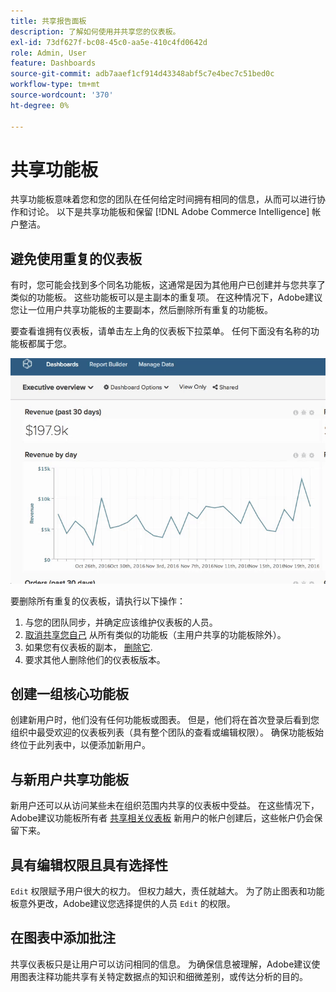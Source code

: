 ```yaml
---
title: 共享报告面板
description: 了解如何使用并共享您的仪表板。
exl-id: 73df627f-bc08-45c0-aa5e-410c4fd0642d
role: Admin, User
feature: Dashboards
source-git-commit: adb7aaef1cf914d43348abf5c7e4bec7c51bed0c
workflow-type: tm+mt
source-wordcount: '370'
ht-degree: 0%

---
```


# 共享功能板

共享功能板意味着您和您的团队在任何给定时间拥有相同的信息，从而可以进行协作和讨论。 以下是共享功能板和保留 [!DNL Adobe Commerce Intelligence] 帐户整洁。

## 避免使用重复的仪表板

有时，您可能会找到多个同名功能板，这通常是因为其他用户已创建并与您共享了类似的功能板。 这些功能板可以是主副本的重复项。 在这种情况下，Adobe建议您让一位用户共享功能板的主要副本，然后删除所有重复的功能板。

要查看谁拥有仪表板，请单击左上角的仪表板下拉菜单。 任何下面没有名称的功能板都属于您。

![](../../mbi/assets/Dash_ownership.gif)

要删除所有重复的仪表板，请执行以下操作：

1. 与您的团队同步，并确定应该维护仪表板的人员。
1. [取消共享您自己](../data-user/dashboards/leave-dashboard.md) 从所有类似的功能板（主用户共享的功能板除外）。
1. 如果您有仪表板的副本， [删除它](../data-user/dashboards/deleting-dashboard.md).
1. 要求其他人删除他们的仪表板版本。

## 创建一组核心功能板

创建新用户时，他们没有任何功能板或图表。 但是，他们将在首次登录后看到您组织中最受欢迎的仪表板列表（具有整个团队的查看或编辑权限）。 确保功能板始终位于此列表中，以便添加新用户。

## 与新用户共享功能板

新用户还可以从访问某些未在组织范围内共享的仪表板中受益。 在这些情况下，Adobe建议功能板所有者 [共享相关仪表板](../data-user/dashboards/share-dashboard-with-users.md) 新用户的帐户创建后，这些帐户仍会保留下来。

## 具有编辑权限且具有选择性

`Edit` 权限赋予用户很大的权力。 但权力越大，责任就越大。 为了防止图表和功能板意外更改，Adobe建议您选择提供的人员 `Edit` 的权限。

## 在图表中添加批注

共享仪表板只是让用户可以访问相同的信息。 为确保信息被理解，Adobe建议使用图表注释功能共享有关特定数据点的知识和细微差别，或传达分析的目的。
